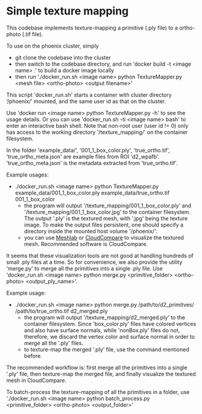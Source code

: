 # Simple texture mapping

This codebase implements texture-mapping a primitive (.ply file) to a ortho-photo (.tif file).

To use on the phoenix cluster, simply
* git clone the codebase into the cluster
* then switch to the codebase directory, and run 'docker build -t \<image name\> .' to build a docker image locally
* then run './docker_run.sh \<image name\> python TextureMapper.py \<mesh file\> <ortho-photo\> \<output filename\>'

This script 'docker_run.sh' starts a container with cluster directory ‘/phoenix/’ mounted, and the same user id as that on the cluster.

Use 'docker run \<image name\> python TextureMapper.py -h' to see the usage details. Or you can use 'docker_run.sh -ti \<image name\> bash' to enter an interactive bash shell. Note that non-root user (user id != 0) only has access to the working directory '/texture_mapping/' on the container filesystem. 

In the folder 'example_data/', '001_1_box_color.ply', 'true_ortho.tif', 'true_ortho_meta.json' are example files from ROI 'd2_wpafb'. 'true_ortho_meta.json' is the metadata extracted from 'true_ortho.tif'.

Example usages:
* ./docker_run.sh \<image name\> python TextureMapper.py example_data/001_1_box_color.ply example_data/true_ortho.tif 001_1_box_color
  * the program will output '/texture_mapping/001_1_box_color.ply' and '/texture_mapping/001_1_box_color.jpg' to the container filesystem. The output '.ply' is the textured mesh, with '.jpg' being the texture image. To make the output files persistent, one should specify a directory inside the mounted host volume '/phoenix/'.
  * you can use [Meshlab](http://www.meshlab.net/) or [CloudCompare](https://www.danielgm.net/cc/) to visualize the textured mesh. Recommended software is CloudCompare.

It seems that these visualization tools are not good at handling hundreds of small .ply files at a time. So for convenience, we also provide the utility 'merge.py' to merge all the primitives into a single .ply file. Use 'docker_run.sh \<image name\> python merge.py \<primitive_folder\> \<ortho-photo\> \<output_ply_name\>'.

Example usage:
* ./docker_run.sh \<image name\> python merge.py /path/to/d2_primitves/ /path/to/true_ortho.tif d2_merged.ply
  * the program will output '/texture_mapping/d2_merged.ply' to the container filesystem. Since 'box_color.ply' files have colored vertices and also have surface normals, while 'nonBox.ply' files do not, therefore, we discard the vertex color and surface normal in order to merge all the '.ply' files.
  * to texture-map the merged '.ply' file, use the command mentioned before.

The recommended workflow is: first merge all the primitives into a single '.ply' file, then texture-map the merged file, and finally visualize the textured mesh in CloudCompare.

To batch-process the texture-mapping of all the primitives in a folder, use
'./docker_run.sh \<image name\> python batch_process.py \<primitive_folder\> <ortho-photo\> \<output_folder\>'
